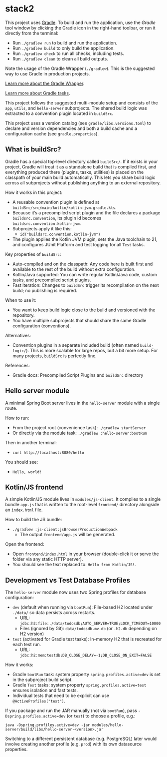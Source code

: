 # stack2

This project uses [Gradle](https://gradle.org/).
To build and run the application, use the *Gradle* tool window by clicking the Gradle icon in the right-hand toolbar,
or run it directly from the terminal:

* Run `./gradlew run` to build and run the application.
* Run `./gradlew build` to only build the application.
* Run `./gradlew check` to run all checks, including tests.
* Run `./gradlew clean` to clean all build outputs.

Note the usage of the Gradle Wrapper (`./gradlew`).
This is the suggested way to use Gradle in production projects.

[Learn more about the Gradle Wrapper](https://docs.gradle.org/current/userguide/gradle_wrapper.html).

[Learn more about Gradle tasks](https://docs.gradle.org/current/userguide/command_line_interface.html#common_tasks).

This project follows the suggested multi-module setup and consists of the `app`, `utils`, and `hello-server` subprojects.
The shared build logic was extracted to a convention plugin located in `buildSrc`.

This project uses a version catalog (see `gradle/libs.versions.toml`) to declare and version dependencies
and both a build cache and a configuration cache (see `gradle.properties`).

## What is buildSrc?

Gradle has a special top‑level directory called `buildSrc/`. If it exists in your project, Gradle will treat it as a standalone build that is compiled first, and everything produced there (plugins, tasks, utilities) is placed on the classpath of your main build automatically. This lets you share build logic across all subprojects without publishing anything to an external repository.

How it works in this project:
- A reusable convention plugin is defined at `buildSrc/src/main/kotlin/kotlin-jvm.gradle.kts`.
- Because it’s a precompiled script plugin and the file declares a package `buildsrc.convention`, its plugin id becomes `buildsrc.convention.kotlin-jvm`.
- Subprojects apply it like this:
  - `id("buildsrc.convention.kotlin-jvm")`
- The plugin applies the Kotlin JVM plugin, sets the Java toolchain to 21, and configures JUnit Platform and test logging for all `Test` tasks.

Key properties of `buildSrc`:
- Auto-compiled and on the classpath: Any code here is built first and available to the rest of the build without extra configuration.
- Kotlin/Java supported: You can write regular Kotlin/Java code, custom tasks, and precompiled script plugins.
- Fast iteration: Changes to `buildSrc` trigger its recompilation on the next build; no publishing is required.

When to use it:
- You want to keep build logic close to the build and versioned with the repository.
- You have multiple subprojects that should share the same Gradle configuration (conventions).

Alternatives:
- Convention plugins in a separate included build (often named `build-logic/`). This is more scalable for large repos, but a bit more setup. For many projects, `buildSrc` is perfectly fine.

References:
- Gradle docs: Precompiled Script Plugins and `buildSrc` directory


## Hello server module

A minimal Spring Boot server lives in the `hello-server` module with a single route.

How to run:
- From the project root (convenience task): `./gradlew startServer`
- Or directly via the module task: `./gradlew :hello-server:bootRun`

Then in another terminal:
- `curl http://localhost:8080/hello`

You should see:
- `Hello, world!`

## Kotlin/JS frontend

A simple Kotlin/JS module lives in `modules/js-client`. It compiles to a single bundle `app.js` that is written to the root-level `frontend/` directory alongside an `index.html` file.

How to build the JS bundle:
- `./gradlew :js-client:jsBrowserProductionWebpack`
  - The output `frontend/app.js` will be generated.

Open the frontend:
- Open `frontend/index.html` in your browser (double-click it or serve the folder via any static HTTP server).
- You should see the text replaced to: `Hello from Kotlin/JS!`.

## Development vs Test Database Profiles

The `hello-server` module now uses two Spring profiles for database configuration:

- `dev` (default when running via `bootRun`): File-based H2 located under `./data/` so data persists across restarts.
  - URL: `jdbc:h2:file:./data/todosdb;AUTO_SERVER=TRUE;LOCK_TIMEOUT=10000`
  - Files (ignored by Git): `data/todosdb.mv.db` (or `.h2.db` depending on H2 version)
- `test` (activated for Gradle test tasks): In-memory H2 that is recreated for each test run.
  - URL: `jdbc:h2:mem:testdb;DB_CLOSE_DELAY=-1;DB_CLOSE_ON_EXIT=FALSE`

How it works:
- Gradle `bootRun` task: system property `spring.profiles.active=dev` is set in the subproject build script.
- Gradle `Test` tasks: system property `spring.profiles.active=test` ensures isolation and fast tests.
- Individual tests that need to be explicit can use `@ActiveProfiles("test")`.

If you package and run the JAR manually (not via `bootRun`), pass `-Dspring.profiles.active=dev` (or `test`) to choose a profile, e.g.:

```
java -Dspring.profiles.active=dev -jar modules/hello-server/build/libs/hello-server-<version>.jar
```

Switching to a different persistent database (e.g. PostgreSQL) later would involve creating another profile (e.g. `prod`) with its own datasource properties.
